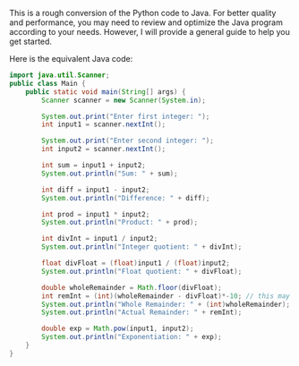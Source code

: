 This is a rough conversion of the Python code to Java. For better quality and performance, you may need to review and optimize the Java program according to your needs. However, I will provide a general guide to help you get started.

Here is the equivalent Java code:
```java
import java.util.Scanner;
public class Main {
    public static void main(String[] args) {
        Scanner scanner = new Scanner(System.in);

        System.out.print("Enter first integer: ");
        int input1 = scanner.nextInt();

        System.out.print("Enter second integer: ");
        int input2 = scanner.nextInt();

        int sum = input1 + input2;
        System.out.println("Sum: " + sum);

        int diff = input1 - input2;
        System.out.println("Difference: " + diff);

        int prod = input1 * input2;
        System.out.println("Product: " + prod);

        int divInt = input1 / input2;
        System.out.println("Integer quotient: " + divInt);

        float divFloat = (float)input1 / (float)input2;
        System.out.println("Float quotient: " + divFloat);

        double wholeRemainder = Math.floor(divFloat);
        int remInt = (int)(wholeRemainder - divFloat)*-10; // this may need to be adjusted based on the requirement
        System.out.println("Whole Remainder: " + (int)wholeRemainder);
        System.out.println("Actual Remainder: " + remInt);

        double exp = Math.pow(input1, input2);
        System.out.println("Exponentiation: " + exp);
    }
}
```
